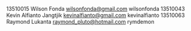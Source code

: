 13510015 Wilson Fonda wilsonfonda@gmail.com wilsonfonda
13510043 Kevin Alfianto Jangtjik kevinalfianto@gmail.com kevinalfianto
13510063 Raymond Lukanta raymond_pluto@hotmail.com	rymdemon